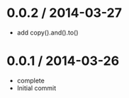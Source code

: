 
0.0.2 / 2014-03-27
==================

  * add copy().and().to()

0.0.1 / 2014-03-26
==================

  * complete
  * Initial commit
